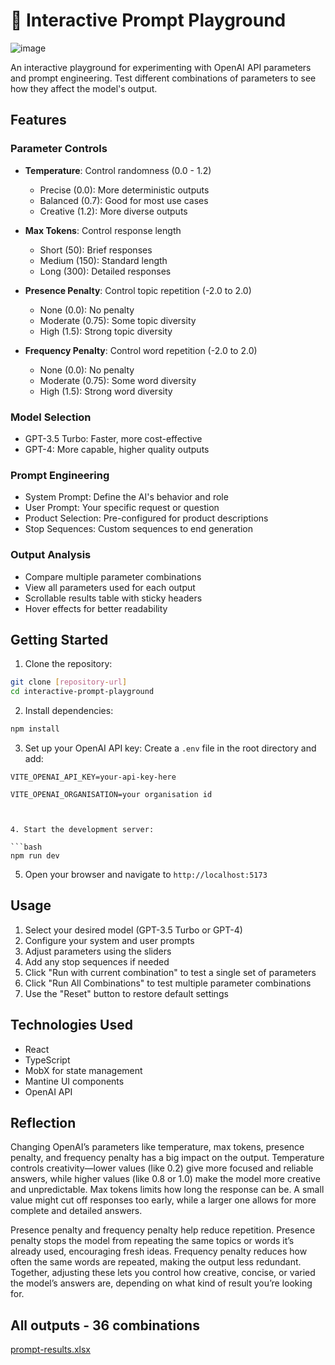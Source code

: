 # 🧪 Interactive Prompt Playground

![image](https://github.com/user-attachments/assets/cd23408c-623f-44d7-94b2-4d6ec6222bad)

An interactive playground for experimenting with OpenAI API parameters and prompt engineering. Test different combinations of parameters to see how they affect the model's output.

## Features

### Parameter Controls

- **Temperature**: Control randomness (0.0 - 1.2)

  - Precise (0.0): More deterministic outputs
  - Balanced (0.7): Good for most use cases
  - Creative (1.2): More diverse outputs

- **Max Tokens**: Control response length

  - Short (50): Brief responses
  - Medium (150): Standard length
  - Long (300): Detailed responses

- **Presence Penalty**: Control topic repetition (-2.0 to 2.0)

  - None (0.0): No penalty
  - Moderate (0.75): Some topic diversity
  - High (1.5): Strong topic diversity

- **Frequency Penalty**: Control word repetition (-2.0 to 2.0)
  - None (0.0): No penalty
  - Moderate (0.75): Some word diversity
  - High (1.5): Strong word diversity

### Model Selection

- GPT-3.5 Turbo: Faster, more cost-effective
- GPT-4: More capable, higher quality outputs

### Prompt Engineering

- System Prompt: Define the AI's behavior and role
- User Prompt: Your specific request or question
- Product Selection: Pre-configured for product descriptions
- Stop Sequences: Custom sequences to end generation

### Output Analysis

- Compare multiple parameter combinations
- View all parameters used for each output
- Scrollable results table with sticky headers
- Hover effects for better readability

## Getting Started

1. Clone the repository:

```bash
git clone [repository-url]
cd interactive-prompt-playground
```

2. Install dependencies:

```bash
npm install
```

3. Set up your OpenAI API key:
   Create a `.env` file in the root directory and add:

```
VITE_OPENAI_API_KEY=your-api-key-here
```

```
VITE_OPENAI_ORGANISATION=your organisation id
```

````


4. Start the development server:

```bash
npm run dev
````

5. Open your browser and navigate to `http://localhost:5173`

## Usage

1. Select your desired model (GPT-3.5 Turbo or GPT-4)
2. Configure your system and user prompts
3. Adjust parameters using the sliders
4. Add any stop sequences if needed
5. Click "Run with current combination" to test a single set of parameters
6. Click "Run All Combinations" to test multiple parameter combinations
7. Use the "Reset" button to restore default settings

## Technologies Used

- React
- TypeScript
- MobX for state management
- Mantine UI components
- OpenAI API

## Reflection

Changing OpenAI’s parameters like temperature, max tokens, presence penalty, and frequency penalty has a big impact on the output. Temperature controls creativity—lower values (like 0.2) give more focused and reliable answers, while higher values (like 0.8 or 1.0) make the model more creative and unpredictable. Max tokens limits how long the response can be. A small value might cut off responses too early, while a larger one allows for more complete and detailed answers.

Presence penalty and frequency penalty help reduce repetition. Presence penalty stops the model from repeating the same topics or words it’s already used, encouraging fresh ideas. Frequency penalty reduces how often the same words are repeated, making the output less redundant. Together, adjusting these lets you control how creative, concise, or varied the model’s answers are, depending on what kind of result you’re looking for.

## All outputs - 36 combinations

[prompt-results.xlsx](https://github.com/user-attachments/files/20482873/prompt-results.xlsx)
